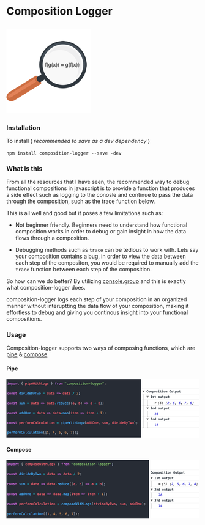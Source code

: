 # Composition Logger

## [![composition-logger](media/logo.png)](https://github.com/grady-lad/composition-logger)

### Installation

To install ( _recommended to save as a dev dependency_ )

`npm install composition-logger --save -dev`

### What is this

From all the resources that I have seen, the recommended way to debug functional compositions in javascript is to provide a function that produces a side effect such as logging to the conosle and continue to pass the data through the composition, such as the trace function below.

This is all well and good but it poses a few limitations such as:

* Not beginner friendly. Beginners need to understand how functional composition works in order to debug or gain insight in how the data flows through a composition.

* Debugging methods such as `trace` can be tedious to work with. Lets say your composition contains a bug, in order to view the data between each step of the compositon, you would be required to manually add the `trace` function between each step of the composition.

So how can we do better? By utilizing [console.group](https://developer.mozilla.org/en-US/docs/Web/API/Console/group) and this is exactly what composition-logger does.

composition-logger logs each step of your composition in an organized manner without interuptting the data flow of your composition, making it effortless to debug and giving you continous insight into your functional compositions.

### Usage

Composition-logger supports two ways of composing functions, which are [pipe](http://ramdajs.com/docs/#pipe) & [compose](http://ramdajs.com/docs/#compose)

#### Pipe

![composition-logger-pipe](media/pipeExample.png)

#### Compose

![composition-logger-compose](media/composeExample.png)
